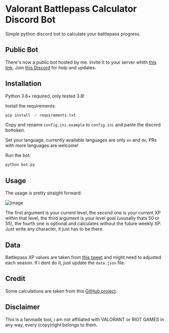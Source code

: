 # Valorant Battlepass Calculator Discord Bot

Simple python discord bot to calculate your battlepass progress.

## Public Bot

There's now a public bot hosted by me. Invite it to your server whith [this link](https://discord.com/oauth2/authorize?client_id=874989994232651856&&scope=bot). Join [this Discord](https://discord.gg/SUmGjUG7Mb) for help and updates.


## Installation

Python 3.6+ required, only tested 3.8!

Install the requirements:
```bash
pip install -r requirements.txt
```

Copy and rename `config.ini.example` to `config.ini` and paste the discord bottoken. 

Set your language, currently available languages are only `en` and `de`, PRs with more languages are welcome!

Run the bot:
```bash
python bot.py
```

## Usage

The usage is pretty straight forward: 

![image](https://user-images.githubusercontent.com/34460584/129038598-2e55b7b0-7f44-49e6-b195-6db56354df8b.png)

The first argument is your current level, the second one is your current XP within that level, the third argument is your level goal (ususally thats 50 or 55), the fourth one is optional and calculates without the future weekly XP. Just write any character, it just has to be there.

## Data

Battlepass XP values are taken from [this tweet](https://twitter.com/Shiick/status/1633126464089456640) and might need to adjusted each season. If i dont do it, just update the `data.json` file.


## Credit

Some calculations are taken from this [GitHub project](https://github.com/SamueldaCostaAraujoNunes/BattlePass-Calculator-for-VALORANT/).


## Disclaimer

This is a fanmade tool, i am not affiliated with VALORANT or RIOT GAMES in any way, every (copy)right belongs to them.